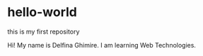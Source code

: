 # hello-world
this is my first repository

Hi! My name is Delfina Ghimire. I am learning Web Technologies.
